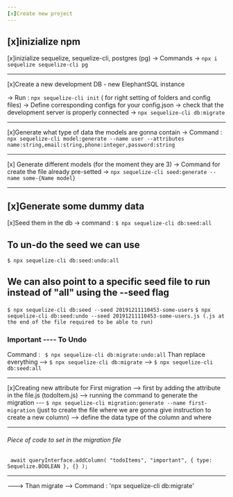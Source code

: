 ```yaml
---
[x]Create new project
---
```


## [x]inizialize npm

[x]inizialize sequelize, sequelize-cli, postgres (pg)
-> Commands -> `npx i sequelize sequelize-cli pg`

---

[x]Create a new development DB - new ElephantSQL instance

-> Run : `npx sequelize-cli init` ( for right setting of folders and config files)
-> Define corresponding configs for your config.json
-> check that the development server is properly connected
-> `npx sequelize-cli db:migrate`

---

[x]Generate what type of data the models are gonna contain
-> Command : `npx sequelize-cli model:generate --name user --attributes name:string,email:string,phone:integer,password:string`

---

[x] Generate different models (for the moment they are 3)
-> Command for create the file already pre-setted
-> `npx sequelize-cli seed:generate --name some-{Name model}`

---

## [x]Generate some dummy data

[x]Seed them in the db
-> command : `$ npx sequelize-cli db:seed:all`

## To un-do the seed we can use

`$ npx sequelize-cli db:seed:undo:all`

## We can also point to a specific seed file to run instead of "all" using the --seed flag

`$ npx sequelize-cli db:seed --seed 20191211110453-some-users`
`$ npx sequelize-cli db:seed:undo --seed 20191211110453-some-users.js (.js at the end of the file required to be able to run)`

### Important ---- To Undo

Command : ` $ npx sequelize-cli db:migrate:undo:all`
Than replace everything
--> `$ npx sequelize-cli db:migrate`
--> `$ npx sequelize-cli db:seed:all`

---

[x]Creating new attribute for First migration
--> first by adding the attribute in the file.js (todoItem.js)
--> running the command to generate the migration
--- `$ npx sequelize-cli migration:generate --name first-migration` (just to create the file where we are gonna give instruction to create a new column)
--> define the data type of the column and where

---

###### Piece of code to set in the migration file

` await queryInterface.addColumn( "todoItems", "important", { type: Sequelize.BOOLEAN }, {} );`

---

---> Than migrate --> Command : 'npx sequelize-cli db:migrate'
